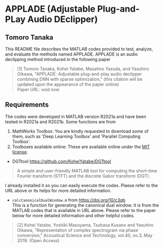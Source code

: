 # APPLADE (Adjustable Plug-and-PLay Audio DEclipper)
Tomoro Tanaka
---------------------------------------------------

This README file describes the MATLAB codes provided to test, analyze, and evaluate the methods named APPLADE.
APPLADE is an audio declipping method introduced in the following paper
>[1] Tomoro Tanaka, Kohei Yatabe, Masahiro Yasuda, and Yasuhiro Oikawa, "APPLADE: Adjustable plug-and-play audio declipper combining DNN with sparse optimization," (this citation will be updated upon the appearance of the paper online)\
> Paper URL: void now

## Requirements
The codes were developed in MATLAB version R2021a and have been tested in R2021a and R2021b.
Some functions are from 
1. MathWorks Toolbox: You are kindly requested to download some of them, such as 'Deep Learning Toolbox' and 'Parallel Computing Toolbox'.
2. Toolboxes available online: These are available online under the [MIT license](https://opensource.org/licenses/mit-license.php).
- DGTtool https://github.com/KoheiYatabe/DGTtool
> A simple and user-friendly MATLAB tool for computing the short-time Fourier transform (STFT) and the discrete Gabor transform (DGT).

I already installed it so you can easily execute the codes. Plaese refer to the URL above or its helps for more detailed information.
- `calcCanonicalDualWindow.m` from https://doi.org/10/c3qb \
This is a function for generating the canonical dual window. It is from the MATLAB codes that is available in URL above. Please refer to the paper below for more detailed information and other helpful codes.
>[2] Kohei Yatabe, Yoshiki Masuyama, Tsubasa Kusano and Yasuhiro Oikawa, "Representation of complex spectrogram via phase conversion," Acoustical Science and Technology, vol.40, no.3, May 2019. (Open Access)

